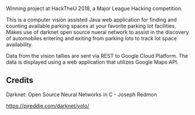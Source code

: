 Winning project at HackTheU 2018, a Major League Hacking competition. 

This is a computer vision assisted Java web application for finding and counting available parking spaces at your favorite parking lot facilities. Makes use of darknet open source nueral network to assist in the discovery of automobiles entering and exiting from parking lots to track lot space availability. 

Data from the vision tallies are sent via REST to Google Cloud Platform. The data is displayed using a web application that utilizes Google Maps API.


Credits
-----

Darknet: Open Source Neural Networks in C - Joseph Redmon

https://pjreddie.com/darknet/yolo/ 



